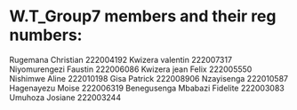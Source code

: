 # W.T_Group7 members and their reg numbers:
Rugemana Christian 222004192
Kwizera valentin 222007317
Niyomurengezi Faustin 222006086
Kwizera jean Felix 222005550 
Nishimwe Aline 222010198 
Gisa Patrick 222008906
Nzayisenga 222010587
Hagenayezu Moise 222006319
Benegusenga Mbabazi Fidelite 222003083
Umuhoza Josiane 222003244

